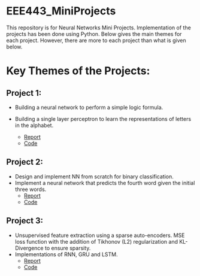 # EEE443_MiniProjects

This repository is for Neural Networks Mini Projects. Implementation of the projects has been done using Python. Below gives the main themes for each project. However, there are more to each project than what is given below.


# Key Themes of the Projects:

## __Project 1:__

- Building a neural network to perform a simple logic formula.
- Building a single layer perceptron to learn the representations of letters in the alphabet.

  - [Report](https://github.com/Attakuan/EEE443_MiniProjects/blob/main/EEE443-Project1/Atakan_Topcu_EEE443_Assignment1.pdf)
  - [Code](https://github.com/Attakuan/EEE443_MiniProjects/blob/main/EEE443-Project1/Atakan_Topcu_21803095_hw_1.py)


## __Project 2:__
- Design and implement NN from scratch for binary classification.
- Implement a neural network that predicts the fourth word given the initial three words.
  - [Report](https://github.com/Attakuan/EEE443_MiniProjects/blob/main/EEE443-Project2/Atakan_Topcu_EEE443_Assignment2.pdf)
  - [Code](https://github.com/Attakuan/EEE443_MiniProjects/blob/main/EEE443-Project2/Atakan_Topcu_21803095_hw_2.py)


## __Project 3:__
- Unsupervised feature extraction using a sparse auto-encoders. MSE loss function with the addition of Tikhonov (L2) regularization and KL-Divergence to ensure sparsity.
- Implementations of RNN, GRU and LSTM.
  - [Report](https://github.com/Attakuan/EEE443_MiniProjects/blob/main/EEE443-Project3/Atakan_Topcu_EEE443_Assignment3.pdf)
  - [Code](https://github.com/Attakuan/EEE443_MiniProjects/blob/main/EEE443-Project3/Atakan_Topcu_21803095_hw_3.py)
